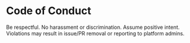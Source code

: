 # Code of Conduct

Be respectful. No harassment or discrimination. Assume positive intent.
Violations may result in issue/PR removal or reporting to platform admins.
